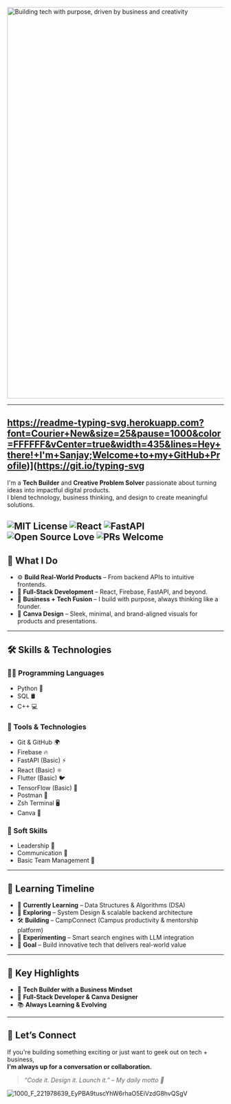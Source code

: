 <img width="908" alt="Building tech with purpose, driven by business and creativity" src="https://github.com/user-attachments/assets/b963b741-5fc2-4211-a7f2-c4960b2bd348" />

---
https://readme-typing-svg.herokuapp.com?font=Courier+New&size=25&pause=1000&color=FFFFFF&vCenter=true&width=435&lines=Hey+there!+I'm+Sanjay;Welcome+to+my+GitHub+Profile)](https://git.io/typing-svg
---
I'm a **Tech Builder** and **Creative Problem Solver** passionate about turning ideas into impactful digital products.  
I blend technology, business thinking, and design to create meaningful solutions.

![MIT License](https://img.shields.io/badge/license-MIT-blue.svg)
![React](https://img.shields.io/badge/frontend-React-blue)
![FastAPI](https://img.shields.io/badge/backend-FastAPI-green)
![Open Source Love](https://img.shields.io/badge/Open%20Source-%F0%9F%92%96-blue)
![PRs Welcome](https://img.shields.io/badge/PRs-welcome-brightgreen.svg)
---

## 🚀 What I Do

- ⚙️ **Build Real-World Products** – From backend APIs to intuitive frontends.
- 📱 **Full-Stack Development** – React, Firebase, FastAPI, and beyond.
- 💼 **Business + Tech Fusion** – I build with purpose, always thinking like a founder.
- 🎨 **Canva Design** – Sleek, minimal, and brand-aligned visuals for products and presentations.

---

## 🛠️ Skills & Technologies

### 👨‍💻 Programming Languages
- Python 🐍
- SQL 🛢️
- C++ 💻

### 🧰 Tools & Technologies
- Git & GitHub 🌍
- Firebase 🔥
- FastAPI (Basic) ⚡
- React (Basic) ⚛️
- Flutter (Basic) 🐦
- TensorFlow (Basic) 🤖
- Postman 📮
- Zsh Terminal 🖥️
- Canva 🎨

### 💬 Soft Skills
- Leadership 🧭
- Communication 💬
- Basic Team Management 🤝

---

## 🧭 Learning Timeline

- 📌 **Currently Learning** – Data Structures & Algorithms (DSA)
- 🧠 **Exploring** – System Design & scalable backend architecture
- 🛠️ **Building** – CampConnect (Campus productivity & mentorship platform)
- 💬 **Experimenting** – Smart search engines with LLM integration
- 🎯 **Goal** – Build innovative tech that delivers real-world value

---

## 📍 Key Highlights

- 🚀 **Tech Builder with a Business Mindset**
- 🎨 **Full-Stack Developer & Canva Designer**
- 📚 **Always Learning & Evolving**

---

## 🤝 Let’s Connect

If you're building something exciting or just want to geek out on tech + business,  
**I'm always up for a conversation or collaboration.**

> _“Code it. Design it. Launch it.” – My daily motto 🚀_

![1000_F_221978639_EyPBA9tuscYhW6rhaO5EiVzdG8hvQSgV](https://github.com/user-attachments/assets/2d0290bb-2d69-423b-b01c-27266e64b073)


<!--
**Sanjay16C/Sanjay16C** is a ✨ _special_ ✨ repository because its `README.md` (this file) appears on your GitHub profile.

Here are some ideas to get you started:

- 🔭 I’m currently working on ...
- 🌱 I’m currently learning ...
- 👯 I’m looking to collaborate on ...
- 🤔 I’m looking for help with ...
- 💬 Ask me about ...
- 📫 How to reach me: ...
- 😄 Pronouns: ...
- ⚡ Fun fact: ...
-->
